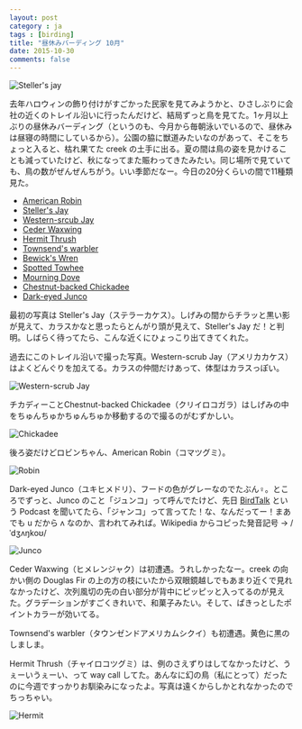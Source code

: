 ```yaml
---
layout: post
category : ja
tags : [birding]
title: "昼休みバーディング 10月"
date: 2015-10-30
comments: false
---
```


![Steller's jay](https://lh3.googleusercontent.com/2PcLqYQlCBme0IZ-7S1LJ-cWkcSshVHYZl-FUJEsfSvI=w1200-h800-p-no)

去年ハロウィンの飾り付けがすごかった民家を見てみようかと、ひさしぶりに会社の近くのトレイル沿いに行ったんだけど、結局ずっと鳥を見てた。1ヶ月以上ぶりの昼休みバーディング（というのも、今月から毎朝泳いでいるので、昼休みは昼寝の時間にしているから）。公園の脇に獣道みたいなのがあって、そこをちょっと入ると、枯れ果てた creek の土手に出る。夏の間は鳥の姿を見かけることも減っていたけど、秋になってまた賑わってきたみたい。同じ場所で見ていても、鳥の数がぜんぜんちがう。いい季節だなー。今日の20分くらいの間で11種類見た。

* [American Robin](https://www.audubon.org/field-guide/bird/american-robin)
* [Steller's Jay](https://www.audubon.org/field-guide/bird/stellers-jay)
* [Western-srcub Jay](https://www.audubon.org/field-guide/bird/western-scrub-jay)
* [Ceder Waxwing](https://www.audubon.org/field-guide/bird/cedar-waxwing)
* [Hermit Thrush](https://www.audubon.org/field-guide/bird/hermit-thrush)
* [Townsend's warbler](https://www.audubon.org/field-guide/bird/townsends-warbler)
* [Bewick's Wren](https://www.audubon.org/field-guide/bird/bewicks-wren)
* [Spotted Towhee](https://www.audubon.org/field-guide/bird/spotted-towhee)
* [Mourning Dove](https://www.audubon.org/field-guide/bird/mourning-dove)
* [Chestnut-backed Chickadee](https://www.audubon.org/field-guide/bird/chestnut-backed-chickadee)
* [Dark-eyed Junco](https://www.audubon.org/field-guide/bird/dark-eyed-junco)

最初の写真は Steller's Jay（ステラーカケス）。しげみの間からチラッと黒い影が見えて、カラスかなと思ったらとんがり頭が見えて、Steller's Jay だ！と判明。しばらく待ってたら、こんな近くにひょっこり出てきてくれた。

過去にこのトレイル沿いで撮った写真。Western-scrub Jay（アメリカカケス）はよくどんぐりを加えてる。カラスの仲間だけあって、体型はカラスっぽい。

![Western-scrub Jay](https://lh3.googleusercontent.com/6SgqsjONtLGKFKi4vlxzWV7AmFGSvvr_noHqyQWEG1tl=w1200-h800-p-no)

チカディーことChestnut-backed Chickadee（クリイロコガラ）はしげみの中をちゅんちゅかちゅんちゅか移動するので撮るのがむずかしい。

![Chickadee](https://lh3.googleusercontent.com/gq_AcfIQ9Vxhn5SOeMCWRac_foerx7SXJUoLoUZChzdp=w1200-h800-p-no)

後ろ姿だけどロビンちゃん、American Robin（コマツグミ）。

![Robin](https://lh3.googleusercontent.com/qwUUeiAYJ8Gzj0ZA0v1D2pWDEGUduSKnU27VZHF-quEF=w1200-h800-p-no)

Dark-eyed Junco（ユキヒメドリ）、フードの色がグレーなのでたぶん♀。ところでずっと、Junco のこと「ジュンコ」って呼んでたけど、先日 [BirdTalk](http://birdtalk.podbean.com/) という Podcast を聞いてたら、「ジャンコ」って言ってた！な、なんだってー！まあでも u だから ʌ なのか、言われてみれば。Wikipedia からコピった発音記号 → /ˈdʒʌŋkoʊ/
 
![Junco](https://lh3.googleusercontent.com/bVtrIXCQt7Hqb6t0rIu2jpx08hNIZxNDEcEiGngKVZBn=w1200-h800-p-no)

Ceder Waxwing（ヒメレンジャク）は初遭遇。うれしかったなー。creek の向かい側の Douglas Fir の上の方の枝にいたから双眼鏡越しでもあまり近くで見れなかったけど、次列風切の先の白い部分が背中にピッピッと入ってるのが見えた。グラデーションがすごくきれいで、和菓子みたい。そして、ぱきっとしたポイントカラーが効いてる。

Townsend's warbler（タウンゼンドアメリカムシクイ）も初遭遇。黄色に黒のしましま。

Hermit Thrush（チャイロコツグミ）は、例のさえずりはしてなかったけど、うぇーいうぇーい、って way call してた。あんなに幻の鳥（私にとって）だったのに今週ですっかりお馴染みになったよ。写真は遠くからしかとれなかったのでちっちゃい。

![Hermit](https://lh3.googleusercontent.com/-SZBgBLH2uHM/VjPbn2LtheI/AAAAAAADBW0/20mg_wnw_18/s1200-Ic42/DSC00399.JPG)

